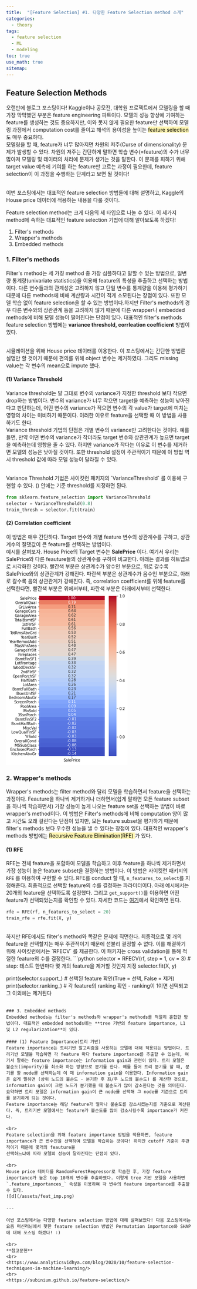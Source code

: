 ```yaml
---
title:  "[Feature Selection] #1. 다양한 Feature Selection method 소개"
categories:
  - theory
tags:
  - feature selection
  - ML
  - modeling
toc: true
use_math: true
sitemap: 
---
```

## Feature Selection Methods
오랜만에 블로그 포스팅이다! Kaggle이나 공모전, 대학원 프로젝트에서 모델링을 할 때 가장 막막했던 부분은 feature engineering 파트이다. 모델의 성능 향상에 기여하는 feature를 생성하는 것도 중요하지만,
이와 못지 않게 필요한 feature만 선택하여 모델링 과정에서 computation cost를 줄이고 해석의 용이성을 높이는 <mark style='background-color: #fff5b1'> feature selection </mark> 도 매우 중요하다.
<br>
모델링을 할 때, feature가 너무 많아지면 차원의 저주(Curse of dimensionality) 문제가 발생할 수 있다. 차원의 저주는 간단하게 말하면 학습 변수(=feature)의 수가 너무 많아져 모델링 및 데이터의 처리에 문제가
생기는 것을 말한다. 이 문제를 피하기 위해 target value 예측에 기여를 하는 feature만 고르는 과정이 필요한데, feature selection이 이 과정을 수행하는 단계라고 보면 될 것이다!

<br>
이번 포스팅에서는 대표적인 feature selection 방법들에 대해 설명하고, Kaggle의 House price 데이터에 적용하는 내용을 다룰 것이다.

<br>

Feature selection method는 크게 다음의 세 타입으로 나눌 수 있다. 이 세가지 method에 속하는 대표적인 feature selection 기법에 대해 알아보도록 하겠다!
 1. Filter's methods
 2. Wrapper's methods
 3. Embedded methods
 
### 1. Filter's methods
Filter's method는 세 가징 method 중 가장 심플하다고 말할 수 있는 방법으로, 일변량 통계량(univariate statistics)을 이용해 feature의 특성을 추출하고 선택하는 방법이다. 다른 변수들과의 관계성은 고려하지 않고 단일 변수를 통계량을 이용해 평가하기 때문에 다른 methods에 비해 계산량과 시간이 적게 소모된다는 장점이 있다. 또한 모델 학습 없이 feature selection을 할 수 있는 방법이다.하지만 Filter's methods의 경우 다른 변수와의 상관관계 등을 고려하지 않기 때문에 다른 wrapper나 embedded methods에 비해 모델 성능이 떨어진다는 단점이 있다.
대표적인 filter's methods feature selection 방법에는 **variance threshold, corrleation coefficient** 방법이 있다. 
 
<br>
시뮬레이션을 위해 House price 데이터를 이용한다. 이 포스팅에서는 간단한 방법론 설명만 할 것이기 때문에 편의를 위해 object 변수는 제거하였다. 그리도 missing value는 각 변수의 mean으로 impute 했다.
  
#### (1) Variance Threshold
Variance threshold는 말 그대로 변수의 variance가 지정한 threshold 보다 작으면 drop하는 방법이다. 변수의 variance가 너무 작으면 target을 예측하는 성능이 낮아진다고 판단하는데, 어떤 변수의 variance가 작으면 변수의 각 value가 target에 미치는 영향의 차이는 미비하기 때문이다. 이러한 이유로 feature을 선택할 때 이 방법을 사용하기도 한다.<br>
Variance threshold 기법의 단점은 개별 변수의 variance만 고려한다는 것이다. 예를 들면, 만약 어떤 변수의 variance가 작더라도 target 변수와 상관관계가 높으면 target을 예측하는데 영향을 줄 수 있다. 하지만 variance가 작다는 이유로 이 변수를 제거하면 모델의 성능은 낮아질 것이다. 또한 threshold 설정이 주관적이기 때문에 이 방법 역시 threshold 값에 따라 모델 성능이 달라질 수 있다.

<br>
Variance Threshold 기법은 사이킷런 패키지의 `VarianceThreshold` 를 이용해 구현할 수 있다. () 안에는 기준 threshold를 지정하면 된다.

```python
from sklearn.feature_selection import VarianceThreshold
selector = VarianceThreshold(0.8)
train_thresh = selector.fit(train)
```

#### (2) Correlation coefficient
이 방법은 매우 간단하다. Target 변수와 개별 feature 변수의 상관계수를 구하고, 상관계수의 절댓값이 큰 feature를 선택하는 방법이다. 
<br>
예시를 살펴보자. House Price의 Target 변수는 **SalePrice** 이다. 여기서 우리는 SalePrice와 다른 feauture들의 상관계수를 구하여 비교한다. 아래는 결과를 히트맵으로 시각화한 것이다. 빨간색 부분은 상관계수가 양수인 부분으로, 위로 갈수록 SalePrice와의 상관관계가 강해진다. 파란색 부분은 상관계수가 음수인 부분으로, 아래로 갈수록 음의 상관관계가 강해진다. 즉, correlation coefficient를 위해 feature를 선택한다면, 빨간색 부분은 위에서부터, 파란색 부분은 아래에서부터 선택한다. <br>
![d](/assets/corr_heatmap.png)
 

### 2. Wrapper's methods
Wrapper's methods는 filter method와 달리 모델을 학습하면서 feature을 선택하는 과정이다. Feauture을 하나씩 제거하거나 더하면서(쉽게 말하면 모든 feature subset을 하나씩 학습하면서) 가장 성능이 높게 나오는 feature set을 선택하는 방법이 바로 wrapper's method이다. 이 방법은 Filter's methods에 비해 computation 양이 많고 시간도 오래 걸린다는 단점이 있지만, 모든 feature subset을 평가하기 때문에 filter's methods 보다 우수한 성능을 낼 수 있다는 장점이 있다. 대표적인 wrapper's methods 방법에는 <mark style='background-color: #fff5b1'> Recursive Feature Elimination(RFE) </mark> 가 있다.

#### (1) RFE
RFE는 전체 feature을 포함하여 모델을 학습하고 이후 feature을 하나씩 제거하면서 가장 성능이 놓은 feature subset을 결정하는 방법이다. 이 방법은 사이킷런 패키지의 `RFE` 를 이용하여 구현할 수 있다. RFE를 conduct 할 때, `n_features_to_select`를 지정해준다. 최종적으로 선택할 feature의 수를 결정하는 파라미터이다. 아래 예시에서는 20개의 feature을 선택하도록 설정했다. 그리고
`get_support()`를 이용하면 어떤 feature가 선택되었는지를 확인할 수 있다. 자세한 코드는 [여기](https://github.com/hyewonleess/github_blog_posts/tree/main/feature_selection)에서 확인하면 된다.
```python
rfe = RFE(rf, n_features_to_select = 20)
train_rfe = rfe.fit(X, y)
```
<br>
하지만 RFE에서도 filter's method와 똑같은 문제에 직면한다. 최종적으로 몇 개의 feature을 선택할지는 매우 주관적이기 때문에 섣불리 결정할 수 없다. 이를 해결하기 위해 사이킷런에서는 `RFECV` 를 제공한다. 이 패키지는 cross validation을 통해 적절한 feature의 수를 결정한다.
```python
selector = RFECV(rf, step = 1, cv = 3) # step: 테스트 한번마다 몇 개의 feature을 제거할 것인지 지정
selector.fit(X, y)

print(selector.support_) # 선택된 feature 확인(True = 선택, False = 제거)
print(selector.ranking_) # 각 feature의 ranking 확인 - ranking이 1이면 선택되고 그 이외에는 제거된다
```

### 3. Embedded methods
Embedded methods는 filter's methods와 wrapper's methods를 적절히 혼합한 방법이다. 대표적인 embedded methods에는 **tree 기반의 feature importance, L1 및 L2 regularization**이 있다.

#### (1) Feature Importance(트리 기반)
Feature importance는 트리기반 알고리즘을 사용하는 모델에 대해 적용되는 방법이다. 트리기반 모델을 학습하면 각 feature 마다 feature importance를 추출할 수 있는데, 여기서 말하는 feature importance는 information gain과 관련이 있다. 트리 모델은 불순도(impurity)를 최소화 하는 방향으로 분기를 한다. 예를 들어 트리 분기를 할 때, 분기를 할 node를 선택하는데 이 때 information gain을 이용한다. Information gain은 쉽게 말하면 (상위 노드의 불순도 - 분기한 후 좌/우 노드의 불순도) 를 계산한 것으로, information gain이 크면 노드가 분기했을 때 불순도가 많이 감소한다는 것을 의미한다. 요약하면 트리 모델은 information gain이 큰 node를 선택해 그 node를 기준으로 트리를 분기하게 되는 것이다. 
Feature importance는 해당 feature가 얼마나 불순도를 감소시켰는지를 기준으로 계산된다. 즉, 트리기반 모델에서는 feature가 불순도를 많이 감소시킬수록 importance가 커진다.

<br>
Feature selection을 위해 feature importance 방법을 적용하면, feature importance가 큰 변수만을 선택하여 모델을 학습하는 것이다! 하지만 cutoff 기준이 주관적이기 때문에 몇개의 feauture을
선택하느냐에 따라 모델의 성능이 달라진다는 단점이 있다.

<br>
House price 데이터를 RandomForestRegressor로 학습한 후, 가장 feature importance가 높은 top 10개의 변수를 추출하였다. 이렇게 tree 기반 모델을 사용하면 `.feature_importances_` 속성을 이용하여 각 변수의 feature importance를 추출할 수 있다.
![d](/assets/feat_imp.png)

---

이번 포스팅에서는 다양한 feature selection 방법에 대해 살펴보았다! 다음 포스팅에서는 요즘 머신러닝에서 핫한 feature selection 방법인 Permutation importance와 SHAP에 대해 포스팅 하겠다! :)

<br>
**참고문헌**
<br>
<https://www.analyticsvidhya.com/blog/2020/10/feature-selection-techniques-in-machine-learning/>
<br>
<https://subinium.github.io/feature-selection/>
